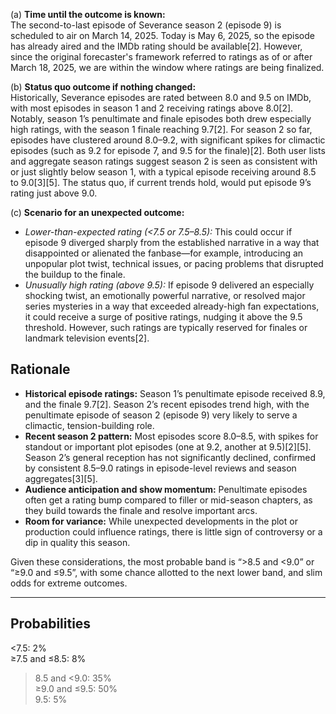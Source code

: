 (a) **Time until the outcome is known:**  
The second-to-last episode of Severance season 2 (episode 9) is scheduled to air on March 14, 2025. Today is May 6, 2025, so the episode has already aired and the IMDb rating should be available[2]. However, since the original forecaster's framework referred to ratings as of or after March 18, 2025, we are within the window where ratings are being finalized.

(b) **Status quo outcome if nothing changed:**  
Historically, Severance episodes are rated between 8.0 and 9.5 on IMDb, with most episodes in season 1 and 2 receiving ratings above 8.0[2]. Notably, season 1’s penultimate and finale episodes both drew especially high ratings, with the season 1 finale reaching 9.7[2]. For season 2 so far, episodes have clustered around 8.0–9.2, with significant spikes for climactic episodes (such as 9.2 for episode 7, and 9.5 for the finale)[2]. Both user lists and aggregate season ratings suggest season 2 is seen as consistent with or just slightly below season 1, with a typical episode receiving around 8.5 to 9.0[3][5]. The status quo, if current trends hold, would put episode 9’s rating just above 9.0.

(c) **Scenario for an unexpected outcome:**  
- *Lower-than-expected rating (<7.5 or 7.5–8.5):* This could occur if episode 9 diverged sharply from the established narrative in a way that disappointed or alienated the fanbase—for example, introducing an unpopular plot twist, technical issues, or pacing problems that disrupted the buildup to the finale.
- *Unusually high rating (above 9.5):* If episode 9 delivered an especially shocking twist, an emotionally powerful narrative, or resolved major series mysteries in a way that exceeded already-high fan expectations, it could receive a surge of positive ratings, nudging it above the 9.5 threshold. However, such ratings are typically reserved for finales or landmark television events[2].

## Rationale

- **Historical episode ratings:** Season 1’s penultimate episode received 8.9, and the finale 9.7[2]. Season 2’s recent episodes trend high, with the penultimate episode of season 2 (episode 9) very likely to serve a climactic, tension-building role.
- **Recent season 2 pattern:** Most episodes score 8.0–8.5, with spikes for standout or important plot episodes (one at 9.2, another at 9.5)[2][5]. Season 2’s general reception has not significantly declined, confirmed by consistent 8.5–9.0 ratings in episode-level reviews and season aggregates[3][5].
- **Audience anticipation and show momentum:** Penultimate episodes often get a rating bump compared to filler or mid-season chapters, as they build towards the finale and resolve important arcs.
- **Room for variance:** While unexpected developments in the plot or production could influence ratings, there is little sign of controversy or a dip in quality this season.

Given these considerations, the most probable band is “>8.5 and <9.0” or “≥9.0 and ≤9.5”, with some chance allotted to the next lower band, and slim odds for extreme outcomes.

---

## Probabilities

<7.5: 2%  
≥7.5 and ≤8.5: 8%  
>8.5 and <9.0: 35%  
≥9.0 and ≤9.5: 50%  
>9.5: 5%